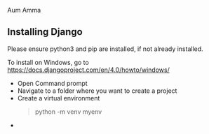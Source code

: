 Aum Amma

## Installing Django

Please ensure python3 and pip are installed, if not already installed.

To install on Windows, go to https://docs.djangoproject.com/en/4.0/howto/windows/
- Open Command prompt
- Navigate to a folder where you want to create a project
- Create a virtual environment
  > python -m venv myenv <br>
-
